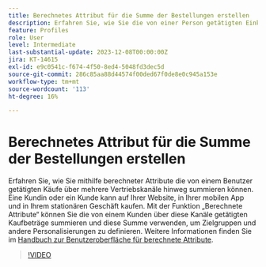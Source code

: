 ```yaml
---
title: Berechnetes Attribut für die Summe der Bestellungen erstellen
description: Erfahren Sie, wie Sie die von einer Person getätigten Einkäufe über mehrere Vertriebskanäle hinweg mithilfe von berechneten Attributen summieren können.
feature: Profiles
role: User
level: Intermediate
last-substantial-update: 2023-12-08T00:00:00Z
jira: KT-14615
exl-id: e9c0541c-f674-4f50-8ed4-5048fd3dec5d
source-git-commit: 286c85aa88d44574f00ded67f0de8e0c945a153e
workflow-type: tm+mt
source-wordcount: '113'
ht-degree: 16%

---
```


# Berechnetes Attribut für die Summe der Bestellungen erstellen

Erfahren Sie, wie Sie mithilfe berechneter Attribute die von einem Benutzer getätigten Käufe über mehrere Vertriebskanäle hinweg summieren können. Eine Kundin oder ein Kunde kann auf Ihrer Website, in Ihrer mobilen App und in Ihrem stationären Geschäft kaufen. Mit der Funktion „Berechnete Attribute“ können Sie die von einem Kunden über diese Kanäle getätigten Kaufbeträge summieren und diese Summe verwenden, um Zielgruppen und andere Personalisierungen zu definieren. Weitere Informationen finden Sie im [Handbuch zur Benutzeroberfläche für berechnete Attribute](https://experienceleague.adobe.com/docs/experience-platform/profile/computed-attributes/ui.html?lang=de&).

>[!VIDEO](https://video.tv.adobe.com/v/3443560?learn=on&enablevpops&captions=ger)
